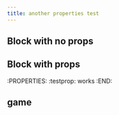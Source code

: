 ```yaml
---
title: another properties test
---
```


## Block with no props
## Block with props
:PROPERTIES:
:testprop: works 
:END:
## game
##
